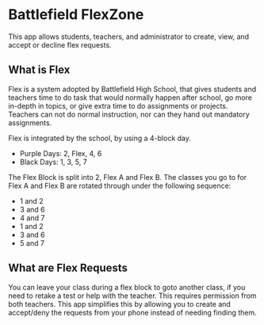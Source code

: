 # Battlefield FlexZone

This app allows students, teachers, and administrator to create, view, and accept or decline flex requests.

## What is Flex

Flex is a system adopted by Battlefield High School, that gives students and teachers time to do task
that would normally happen after school, go more in-depth in topics, or give extra time to do
assignments or projects. Teachers can not do normal instruction, nor can they hand out mandatory
assignments.

Flex is integrated by the school, by using a 4-block day.
- Purple Days: 2, Flex, 4, 6
- Black Days: 1, 3, 5, 7

The Flex Block is split into 2, Flex A and Flex B. The classes you go to for Flex A and Flex B are
rotated through under the following sequence:
- 1 and 2
- 3 and 6
- 4 and 7
- 1 and 2
- 3 and 6
- 5 and 7

## What are Flex Requests

You can leave your class during a flex block to goto another class, if you need to retake a test or
help with the teacher. This requires permission from both teachers. This app simplifies this by
allowing you to create and accept/deny the requests from your phone instead of needing finding them.